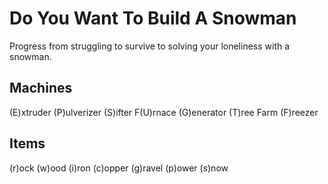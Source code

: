 Do You Want To Build A Snowman
==============================

Progress from struggling to survive to solving your loneliness with a snowman.

Machines
--------
(E)xtruder
(P)ulverizer
(S)ifter
F(U)rnace
(G)enerator
(T)ree Farm
(F)reezer


Items
-----
(r)ock
(w)ood
(i)ron
(c)opper
(g)ravel
(p)ower
(s)now
